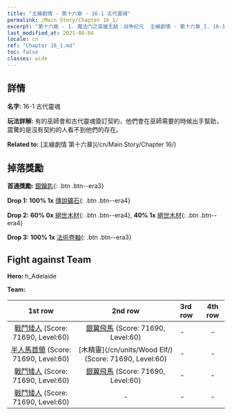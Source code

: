 ```yaml
---
title: "主線劇情 - 第十六章 - 16-1 古代靈魂"
permalink: /Main Story/Chapter 16_1/
excerpt: "第十六章 - 1. 魔法门之英雄无敌：战争纪元  主線劇情 - 第十六章_1. 16-1 古代靈魂"
last_modified_at: 2021-08-04
locale: cn
ref: "Chapter 16_1.md"
toc: false
classes: wide
---
```


## 詳情

 **名字:** 16-1 古代靈魂

 **玩法詳解:** 有的巫師會和古代靈魂簽訂契約，他們會在巫師需要的時候出手幫助，震驚的是沒有契約的人看不到他們的存在。

 **Related to:** [主線劇情 第十六章](/cn/Main Story/Chapter 16/)

## 掉落獎勵

 **首通獎勵:** [銀鑰匙](/cn/Items/con_693/){: .btn .btn--era3}

 **Drop 1:** **100% 1x** [傳說礦石](/cn/Items/mat_54/){: .btn .btn--era4}

 **Drop 2:** **60% 0x** [絕世木材](/cn/Items/mat_48/){: .btn .btn--era4}, **40% 1x** [絕世木材](/cn/Items/mat_48/){: .btn .btn--era4}

 **Drop 3:** **100% 1x** [法術卷軸](/cn/Items/con_694/){: .btn .btn--era3}


## Fight against Team
 **Hero:** h_Adelaide

 **Team:**


  | 1st row | 2nd row | 3rd row | 4th row |
  |:----:|:----:|:----|:----:|
  | [戰鬥矮人](/cn/units/Dwarf/) (Score: 71690, Level:60)  | [銀翼飛馬](/cn/units/Pegasus/) (Score: 71690, Level:60)  | - | - |
  | [半人馬首領](/cn/units/Centaur/) (Score: 71690, Level:60)  | [木精靈](/cn/units/Wood Elf/) (Score: 71690, Level:60)  | - | - |
  | [戰鬥矮人](/cn/units/Dwarf/) (Score: 71690, Level:60)  | [銀翼飛馬](/cn/units/Pegasus/) (Score: 71690, Level:60)  | - | - |
  | [戰鬥矮人](/cn/units/Dwarf/) (Score: 71690, Level:60)  | - | - | - |


